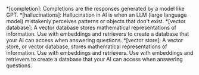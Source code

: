 *[completion]: Completions are the responses generated by a model like GPT.
*[hallucinations]: Hallucination in AI is when an LLM (large language model) mistakenly perceives patterns or objects that don't exist.
*[vector database]: A vector database stores mathematical representations of information. Use with embeddings and retrievers to create a database that your AI can access when answering questions.
*[vector store]: A vector store, or vector database, stores mathematical representations of information. Use with embeddings and retrievers. Use with embeddings and retrievers to create a database that your AI can access when answering questions.

